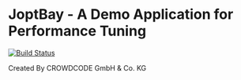 # JoptBay - A Demo Application for Performance Tuning

[![Build Status](https://travis-ci.org/crowdcode-de/joptbay.svg?branch=master)](https://travis-ci.org/crowdcode-de/joptbay)





Created By CROWDCODE GmbH & Co. KG
